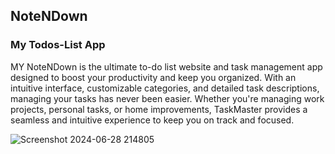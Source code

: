 ## NoteNDown
### My Todos-List App

MY NoteNDown is the ultimate to-do list website and task management app designed to boost your productivity and keep you organized. With an intuitive interface, customizable categories, and detailed task descriptions,
managing your tasks has never been easier. Whether you're managing work projects, personal tasks, or home improvements, TaskMaster provides a seamless and intuitive experience to keep you on track and focused.

![Screenshot 2024-06-28 214805](https://github.com/UnnatiVe/NoteNDown/assets/139119672/6a860c16-3934-4f0e-ab4d-6b44b88a5466)
